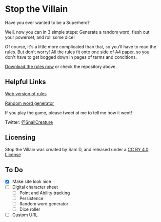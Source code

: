 # Stop the Villain

Have you ever wanted to be a Superhero?

Well, now you can in 3 simple steps: Generate a random word, flesh out your powerset, and roll some dice!

Of course, it's a little more complicated than that, so you'll have to read the rules. But don't worry! All the rules fit onto one side of A4 paper, so you don't have to get bogged down in pages of terms and conditions.

[Download the rules now](https://github.com/snailcreature/stopthevillain/raw/master/files/StopTheVillainVer0-4-1-beta.pdf) or check the repository above.

## Helpful Links

[Web version of rules](https://snailcreature.github.io/stopthevillain/)

[Random word generator](https://www.textfixer.com/tools/random-words.php)

If you play the game, please tweet at me to tell me how it went!

Twitter: [@SnailCreature](https://twitter.com/SnailCreature)

## Licensing

Stop the Villain was created by Sam D, and released under a [CC BY 4.0 License](https://creativecommons.org/licenses/by/4.0/)




## To Do
   - [x] Make site look nice
   - [ ] Digital character sheet
     - [ ] Point and Ability tracking
     - [ ] Persistence
     - [ ] Random word generator
     - [ ] Dice roller
   - [ ] Custom URL
